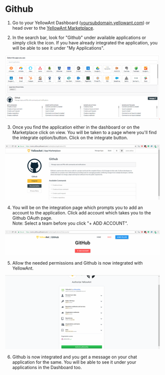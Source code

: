 # Github

1. Go to your YellowAnt Dashboard \([yoursubdomain.yellowant.com](https://github.com/yellowanthq/yellowant-help-center/tree/bdad19066023aa6a8b667a1d6f05b72945b49759/yoursubdomain.yellowant.com)\) or head over to the [YellowAnt Marketplace](https://www.yellowant.com/marketplace).

2. In the search bar,  look for "Github" under available applications or simply click the icon. If you have already integrated the application, you will be able to see it under "My Applications".

![](../../.gitbook/assets/github.PNG)

3. Once you find the application either in the dashboard or on the Marketplace click on view. You will be taken to a page where you'll find the integrate option/button. Click on the integrate button.  


![](../../.gitbook/assets/image%20%2834%29.png)

4. You will be on the integration page which prompts you to add an account to the application. Click add account which takes you to the Github OAuth page.  
Note: Select a team before you click "+ ADD ACCOUNT".  


![](../../.gitbook/assets/image%20%2843%29.png)

5. Allow the needed permissions and Github is now integrated with YellowAnt.  


![](../../.gitbook/assets/image%20%28331%29.png)

6. Github is now integrated and you get a message on your chat application for the same. You will be able to see it under your applications in the Dashboard too.


